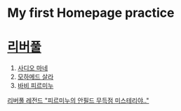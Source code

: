 # My first Homepage practice
<html>
<head>
<meta charset="UTF-8">
</head>

<body>
  <h1><a href="킹버풀.html" target="_blank">리버풀</a></h1>
<ol>
  <li><a href="마네.html" target="_blank">사디오 마네</a></li>
  <li><a href="살라.html" target="_blank">모하메드 살라</a></li>
  <li><a href="피르미누.html" target="_blank">바비 피르미누</a></li>
</ol>
<a href="main.html"> 리버풀 레전드 "피르미누의 안필드 무득점 미스테리야.."</a>
</body>
</html>
